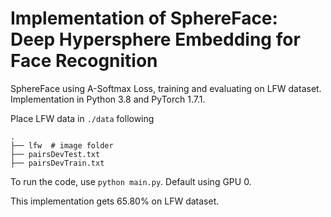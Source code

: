 # Implementation of SphereFace: Deep Hypersphere Embedding for Face Recognition

SphereFace using A-Softmax Loss, training and evaluating on LFW dataset.
Implementation in Python 3.8 and PyTorch 1.7.1.

Place LFW data in `./data` following

    .
    ├── lfw  # image folder
    ├── pairsDevTest.txt
    ├── pairsDevTrain.txt

To run the code, use `python main.py`. Default using GPU 0.

This implementation gets 65.80% on LFW dataset.